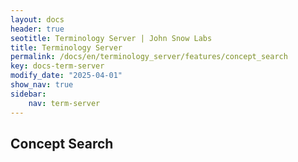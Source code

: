 ```yaml
---
layout: docs
header: true
seotitle: Terminology Server | John Snow Labs
title: Terminology Server 
permalink: /docs/en/terminology_server/features/concept_search
key: docs-term-server
modify_date: "2025-04-01"
show_nav: true
sidebar:
    nav: term-server
---
```


## Concept Search
